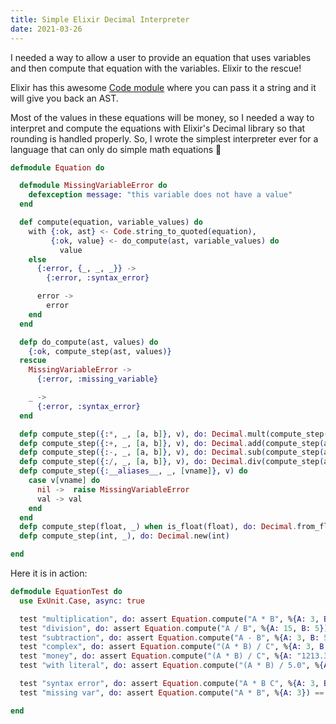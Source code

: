 ```yaml
---
title: Simple Elixir Decimal Interpreter
date: 2021-03-26
---
```


I needed a way to allow a user to provide an equation that uses variables and then compute that equation with the
variables. Elixir to the rescue!

Elixir has this awesome [Code module](https://hexdocs.pm/elixir/Code.html#string_to_quoted/2) where you can pass it
a string and it will give you back an AST.

Most of the values in these equations will be money, so I needed a way to interpret and compute the equations with
Elixir's Decimal library so that rounding is handled properly. So, I wrote the simplest interpreter ever for a language
that can only do simple math equations 😬

```elixir
defmodule Equation do

  defmodule MissingVariableError do
    defexception message: "this variable does not have a value"
  end

  def compute(equation, variable_values) do
    with {:ok, ast} <- Code.string_to_quoted(equation),
         {:ok, value} <- do_compute(ast, variable_values) do
           value
    else
      {:error, {_, _, _}} ->
        {:error, :syntax_error}

      error ->
        error
    end
  end

  defp do_compute(ast, values) do
    {:ok, compute_step(ast, values)}
  rescue
    MissingVariableError ->
      {:error, :missing_variable}

    _ ->
      {:error, :syntax_error}
  end

  defp compute_step({:*, _, [a, b]}, v), do: Decimal.mult(compute_step(a, v), compute_step(b, v))
  defp compute_step({:+, _, [a, b]}, v), do: Decimal.add(compute_step(a, v), compute_step(b, v))
  defp compute_step({:-, _, [a, b]}, v), do: Decimal.sub(compute_step(a, v), compute_step(b, v))
  defp compute_step({:/, _, [a, b]}, v), do: Decimal.div(compute_step(a, v), compute_step(b, v))
  defp compute_step({:__aliases__, _, [vname]}, v) do
    case v[vname] do
      nil ->  raise MissingVariableError
      val -> val
    end
  end
  defp compute_step(float, _) when is_float(float), do: Decimal.from_float(float)
  defp compute_step(int, _), do: Decimal.new(int)

end
```

Here it is in action:

```elixir
defmodule EquationTest do
  use ExUnit.Case, async: true

  test "multiplication", do: assert Equation.compute("A * B", %{A: 3, B: 5}) == Decimal.new(15)
  test "division", do: assert Equation.compute("A / B", %{A: 15, B: 5}) == Decimal.new(3)
  test "subtraction", do: assert Equation.compute("A - B", %{A: 3, B: 5}) == Decimal.new(-2)
  test "complex", do: assert Equation.compute("(A * B) / C", %{A: 3, B: 5, C: 5}) == Decimal.new(3)
  test "money", do: assert Equation.compute("(A * B) / C", %{A: "1213.33", B: "-5.30", C: "3.34"}) |> Decimal.round(2) == Decimal.from_float(-1925.34)
  test "with literal", do: assert Equation.compute("(A * B) / 5.0", %{A: 3, B: 5}) == Decimal.new(3)

  test "syntax error", do: assert Equation.compute("A * B C", %{A: 3, B: 5, C: 2}) == {:error, :syntax_error}
  test "missing var", do: assert Equation.compute("A * B", %{A: 3}) == {:error, :missing_variable}

end
```